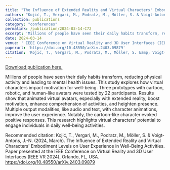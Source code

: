 ```yaml
---
title: "The Influence of Extended Reality and Virtual Characters' Embodiment Levels on User Experience in Well-Being Activities"
authors: "Kojić, T., Vergari, M., Podratz, M., Möller, S. & Voigt-Antons, J.-N."
collection: publications
category: "conferences"
permalink: /publication/2024-03-14-C72
excerpt: 'Millions of people have seen their daily habits transform, reducing physical activity and leading to mental health issues. This study explores how virtual characters impact motivation for well-being. Three prototypes with cartoon, robotic, and human-like avatars were tested by 22 participants. Results show that animated virtual avatars, especially with extended reality, boost motivation, enhance comprehension of activities, and heighten presence. Multiple output modalities, like audio and text, with character animations, improve the user experience. Notably, the cartoon-like character evoked positive responses. This research highlights virtual characters&apos; potential to engage individuals in daily well-being activities.'
date: 2024-03-14
venue: ' IEEE Conference on Virtual Reality and 3D User Interfaces (IEEE VR 2024)'
paperurl: 'https://doi.org/10.48550/arXiv.2403.09879'
citation: 'Kojić, T., Vergari, M., Podratz, M., Möller, S. &amp; Voigt-Antons, J.-N. (2024, March). The Influence of Extended Reality and Virtual Characters&apos; Embodiment Levels on User Experience in Well-Being Activities. Paper presented at the IEEE Conference on Virtual Reality and 3D User Interfaces (IEEE VR 2024), Orlando, FL, USA. https://doi.org/10.48550/arXiv.2403.09879  '
---
```


<a href='https://doi.org/10.48550/arXiv.2403.09879'>Download publication here.</a>

Millions of people have seen their daily habits transform, reducing physical activity and leading to mental health issues. This study explores how virtual characters impact motivation for well-being. Three prototypes with cartoon, robotic, and human-like avatars were tested by 22 participants. Results show that animated virtual avatars, especially with extended reality, boost motivation, enhance comprehension of activities, and heighten presence. Multiple output modalities, like audio and text, with character animations, improve the user experience. Notably, the cartoon-like character evoked positive responses. This research highlights virtual characters&apos; potential to engage individuals in daily well-being activities.

Recommended citation: Kojić, T., Vergari, M., Podratz, M., Möller, S. & Voigt-Antons, J.-N. (2024, March). The Influence of Extended Reality and Virtual Characters' Embodiment Levels on User Experience in Well-Being Activities. Paper presented at the IEEE Conference on Virtual Reality and 3D User Interfaces (IEEE VR 2024), Orlando, FL, USA. https://doi.org/10.48550/arXiv.2403.09879  